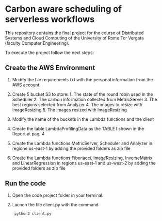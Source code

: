 # Carbon aware scheduling of serverless workflows

This repository contains the final project for the course of Distributed Systems and Cloud Computing of the University of Rome Tor Vergata (faculty Computer Engineering).  

To execute the project follow the next steps:

## Create the AWS Environment

1. Modify the file requirements.txt with the personal information from the AWS account
   
2. Create 5 bucket S3 to store:
        1. The state of the round robin used in the Scheduler
        2. The carbon information collected from MetricServer
        3. The best regions selected from Analyzer
        4. The images to resize with ImageResizing
        5. The images resized with ImageResizing

3. Modify the name of the buckets in the Lambda functions and the client
   
4. Create the table LambdaProfilingData as the TABLE I shown in the Report at pag. 4
   
5. Create the Lambda functions MetricServer, Scheduler and Analyzer in regione us-east-1 by adding the provided folders as zip file
   
6. Create the Lambda functions Fibonacci, ImageResizing, InverseMatrix and LinearRegression in regions us-east-1 and us-west-2 by adding the provided folders as zip file

## Run the code

1. Open the code project folder in your terminal.

2. Launch the file client.py with the command
   
        python3 client.py
   
